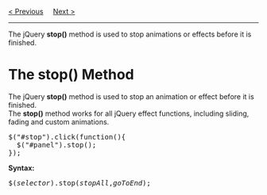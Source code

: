 <a href="/JS/jQuery/Effects/Animate.md">&lt; Previous</a>
&nbsp;&nbsp;&nbsp;
<a href="/JS/jQuery/Effects/Callback.md">Next &gt;</a>
<hr>
The jQuery <b>stop()</b> method is used to stop animations or effects before it is finished.
<h1>The stop() Method</h1>
The jQuery <b>stop()</b> method is used to stop an animation or effect before it is finished.
<br>
The <b>stop()</b> method works for all jQuery effect functions, including sliding, fading and custom animations.
<pre>
$("#stop").click(function(){
  $("#panel").stop();
});
</pre>
<b>Syntax:</b>
<pre>$(<i>selector</i>).stop(<i>stopAll</i>,<i>goToEnd</i>);</pre>
